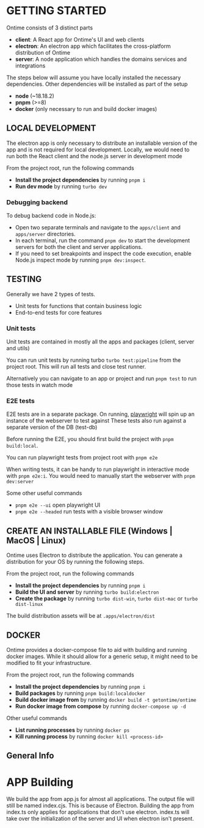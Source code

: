 # GETTING STARTED

Ontime consists of 3 distinct parts

- __client__: A React app for Ontime's UI and web clients
- __electron__: An electron app which facilitates the cross-platform distribution of Ontime
- __server__: A node application which handles the domains services and integrations

The steps below will assume you have locally installed the necessary dependencies.
Other dependencies will be installed as part of the setup

- __node__ (~18.18.2)
- __pnpm__ (>=8)
- __docker__ (only necessary to run and build docker images)

## LOCAL DEVELOPMENT

The electron app is only necessary to distribute an installable version of the app and is not required for local
development.
Locally, we would need to run both the React client and the node.js server in development mode

From the project root, run the following commands

- __Install the project dependencies__ by running `pnpm i`
- __Run dev mode__ by running `turbo dev`

### Debugging backend

To debug backend code in Node.js:

- Open two separate terminals and navigate to the `apps/client` and `apps/server` directories.
- In each terminal, run the command `pnpm dev` to start the development servers for both the client and server
  applications.
- If you need to set breakpoints and inspect the code execution, enable Node.js inspect mode by
  running `pnpm dev:inspect`.

## TESTING

Generally we have 2 types of tests.

- Unit tests for functions that contain business logic
- End-to-end tests for core features

### Unit tests

Unit tests are contained in mostly all the apps and packages (client, server and utils)

You can run unit tests by running turbo `turbo test:pipeline` from the project root.
This will run all tests and close test runner.

Alternatively you can navigate to an app or project and run `pnpm test` to run those tests in watch mode

### E2E tests

E2E tests are in a separate package. On running, [playwright](https://playwright.dev/) will spin up an instance of the
webserver to test against
These tests also run against a separate version of the DB (test-db)

Before running the E2E, you should first build the project with `pnpm build:local`.

You can run playwright tests from project root with `pnpm e2e`

When writing tests, it can be handy to run playwright in interactive mode with `pnpm e2e:i`. You would need to manually
start the webserver with `pnpm dev:server`

Some other useful commands

- `pnpm e2e --ui` open playwright UI
- `pnpm e2e --headed` run tests with a visible browser window

## CREATE AN INSTALLABLE FILE (Windows | MacOS | Linux)

Ontime uses Electron to distribute the application.
You can generate a distribution for your OS by running the following steps.

From the project root, run the following commands

- __Install the project dependencies__ by running `pnpm i`
- __Build the UI and server__ by running `turbo build:electron`
- __Create the package__ by running `turbo dist-win`, `turbo dist-mac` or `turbo dist-linux`

The build distribution assets will be at `.apps/electron/dist`

## DOCKER

Ontime provides a docker-compose file to aid with building and running docker images.
While it should allow for a generic setup, it might need to be modified to fit your infrastructure.

From the project root, run the following commands

- __Install the project dependencies__ by running `pnpm i`
- __Build packages__ by running `pnpm build:localdocker`
- __Build docker image from__ by running `docker build -t getontime/ontime`
- __Run docker image from compose__ by running `docker-compose up -d`

Other useful commands

- __List running processes__ by running `docker ps`
- __Kill running process__ by running `docker kill <process-id>`

## General Info

# APP Building

We build the app from app.js for almost all applications. The output file will still be named index.cjs. This is because of Electron.
Building the app from index.ts only applies for applications that don't use electron. index.ts will take over the initialization of the server and UI when electron isn't present.
